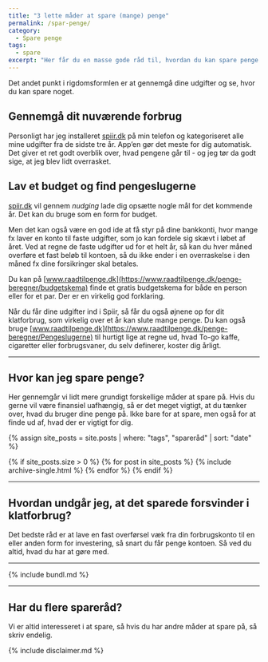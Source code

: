 ```yaml
---
title: "3 lette måder at spare (mange) penge"
permalink: /spar-penge/
category:
  - Spare penge
tags:
  - spare
excerpt: "Her får du en masse gode råd til, hvordan du kan spare penge uden at gå på kompromis."
---
```


Det andet punkt i rigdomsformlen er at gennemgå dine udgifter og se, hvor du kan spare noget.

## Gennemgå dit nuværende forbrug

Personligt har jeg installeret [spiir.dk](http://www.spiir.dk) på min telefon og kategoriseret alle mine udgifter fra de sidste tre år. App’en gør det meste for dig automatisk. Det giver et ret godt overblik over, hvad pengene går til - og jeg tør da godt sige, at jeg blev lidt overrasket.

## Lav et budget og find pengeslugerne

[spiir.dk](http://spiir.dk) vil gennem _nudging_ lade dig opsætte nogle mål for det kommende år. Det kan du bruge som en form for budget.

Men det kan også være en god ide at få styr på dine bankkonti, hvor mange fx laver en konto til faste udgifter, som jo kan fordele sig skævt i løbet af året. Ved at regne de faste udgifter ud for et helt år, så kan du hver måned overføre et fast beløb til kontoen, så du ikke ender i en overraskelse i den måned fx dine forsikringer skal betales.

Du kan på [www.raadtilpenge.dk](https://www.raadtilpenge.dk/penge-beregner/budgetskema) finde et gratis budgetskema for både en person eller for et par. Der er en virkelig god forklaring.

Når du får dine udgifter ind i Spiir, så får du også øjnene op for dit klatforbrug, som virkelig over et år kan slute mange penge. Du kan  også bruge [www.raadtilpenge.dk](https://www.raadtilpenge.dk/penge-beregner/Pengeslugerne) til hurtigt lige at regne ud, hvad To-go kaffe, cigaretter eller forbrugsvaner, du selv definerer, koster dig årligt.

***

## Hvor kan jeg spare penge?

Her gennemgår vi lidt mere grundigt forskellige måder at spare på. Hvis du gerne vil være finansiel uafhængig, så er det meget vigtigt, at du tænker over, hvad du bruger dine penge på. Ikke bare for at spare, men også for at finde ud af, hvad der er vigtigt for dig.

{% assign site_posts = site.posts | where: "tags", "spareråd" | sort: "date" %}

{% if site_posts.size > 0 %}
  {% for post in site_posts %}
    {% include archive-single.html %}
  {% endfor %}
{% endif %}

***

## Hvordan undgår jeg, at det sparede forsvinder i klatforbrug?

Det bedste råd er at lave en fast overførsel væk fra din forbrugskonto til en eller anden form for investering, så snart du får penge kontoen. Så ved du altid, hvad du har at gøre med.

***

{% include bundl.md %}

***

## Har du flere spareråd?

Vi er altid interesseret i at spare, så hvis du har andre måder at spare på, så skriv endelig.

{% include disclaimer.md %}
